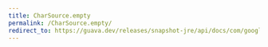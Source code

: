 ```yaml
---
title: CharSource.empty
permalink: /CharSource.empty/
redirect_to: https://guava.dev/releases/snapshot-jre/api/docs/com/google/common/io/CharSource.html#empty--
---
```

